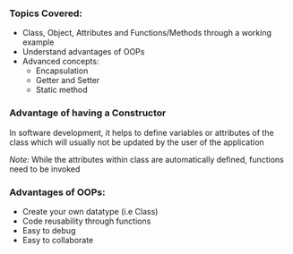 ### Topics Covered:
- Class, Object, Attributes and Functions/Methods through a working example
- Understand advantages of OOPs
- Advanced concepts: 
  - Encapsulation
  - Getter and Setter
  - Static method

### Advantage of having a Constructor
In software development, it helps to define variables or attributes of the class which will usually not be updated by the user of the application

*Note:* While the attributes within class are automatically defined, functions need to be invoked

### Advantages of OOPs:
- Create your own datatype (i.e Class)
- Code reusability through functions
- Easy to debug
- Easy to collaborate

